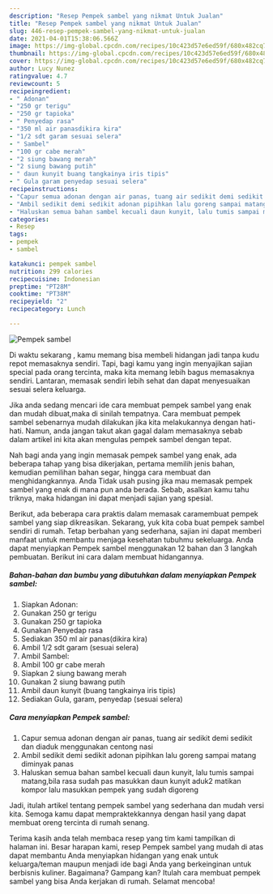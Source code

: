 ```yaml
---
description: "Resep Pempek sambel yang nikmat Untuk Jualan"
title: "Resep Pempek sambel yang nikmat Untuk Jualan"
slug: 446-resep-pempek-sambel-yang-nikmat-untuk-jualan
date: 2021-04-01T15:38:06.566Z
image: https://img-global.cpcdn.com/recipes/10c423d57e6ed59f/680x482cq70/pempek-sambel-foto-resep-utama.jpg
thumbnail: https://img-global.cpcdn.com/recipes/10c423d57e6ed59f/680x482cq70/pempek-sambel-foto-resep-utama.jpg
cover: https://img-global.cpcdn.com/recipes/10c423d57e6ed59f/680x482cq70/pempek-sambel-foto-resep-utama.jpg
author: Lucy Nunez
ratingvalue: 4.7
reviewcount: 5
recipeingredient:
- " Adonan"
- "250 gr terigu"
- "250 gr tapioka"
- " Penyedap rasa"
- "350 ml air panasdikira kira"
- "1/2 sdt garam sesuai selera"
- " Sambel"
- "100 gr cabe merah"
- "2 siung bawang merah"
- "2 siung bawang putih"
- " daun kunyit buang tangkainya iris tipis"
- " Gula garam penyedap sesuai selera"
recipeinstructions:
- "Capur semua adonan dengan air panas, tuang air sedikit demi sedikit dan diaduk menggunakan centong nasi"
- "Ambil sedikit demi sedikit adonan pipihkan lalu goreng sampai matang diminyak panas"
- "Haluskan semua bahan sambel kecuali daun kunyit, lalu tumis sampai matang,bila rasa sudah pas masukkan daun kunyit aduk2 matikan kompor lalu masukkan pempek yang sudah digoreng"
categories:
- Resep
tags:
- pempek
- sambel

katakunci: pempek sambel 
nutrition: 299 calories
recipecuisine: Indonesian
preptime: "PT28M"
cooktime: "PT38M"
recipeyield: "2"
recipecategory: Lunch

---
```



![Pempek sambel](https://img-global.cpcdn.com/recipes/10c423d57e6ed59f/680x482cq70/pempek-sambel-foto-resep-utama.jpg)

Di waktu  sekarang , kamu memang bisa membeli hidangan jadi tanpa kudu repot memasaknya sendiri. Tapi, bagi kamu yang ingin menyajikan sajian special pada orang tercinta, maka kita memang lebih bagus memasaknya sendiri. Lantaran, memasak sendiri lebih sehat dan dapat menyesuaikan sesuai selera keluarga.

Jika anda sedang mencari ide cara membuat pempek sambel yang enak dan mudah dibuat,maka di sinilah tempatnya. Cara membuat pempek sambel  sebenarnya mudah dilakukan jika kita melakukannya dengan hati-hati. Namun, anda jangan takut akan gagal dalam memasaknya 
sebab dalam artikel ini kita akan mengulas pempek sambel dengan tepat.  



Nah bagi anda yang ingin memasak pempek sambel yang enak, ada beberapa tahap yang bisa dikerjakan, pertama memilih jenis bahan, kemudian pemilihan bahan segar, hingga cara membuat dan menghidangkannya. Anda Tidak usah pusing jika mau memasak pempek sambel yang enak di mana pun anda berada. Sebab, asalkan kamu  tahu triknya, maka hidangan ini dapat menjadi sajian yang spesial.

Berikut, ada beberapa cara praktis  dalam memasak caramembuat pempek sambel yang siap dikreasikan. Sekarang, yuk kita coba buat pempek sambel sendiri di rumah. Tetap berbahan yang sederhana, sajian ini dapat memberi manfaat untuk membantu menjaga kesehatan tubuhmu sekeluarga. Anda dapat menyiapkan Pempek sambel menggunakan 12 bahan dan 3 langkah pembuatan. Berikut ini cara dalam membuat hidangannya.

<!--inarticleads1-->

##### Bahan-bahan dan bumbu yang dibutuhkan dalam menyiapkan Pempek sambel:

1. Siapkan  Adonan:
1. Gunakan 250 gr terigu
1. Gunakan 250 gr tapioka
1. Gunakan  Penyedap rasa
1. Sediakan 350 ml air panas(dikira kira)
1. Ambil 1/2 sdt garam (sesuai selera)
1. Ambil  Sambel:
1. Ambil 100 gr cabe merah
1. Siapkan 2 siung bawang merah
1. Gunakan 2 siung bawang putih
1. Ambil  daun kunyit (buang tangkainya iris tipis)
1. Sediakan  Gula, garam, penyedap (sesuai selera)




<!--inarticleads2-->

##### Cara menyiapkan Pempek sambel:

1. Capur semua adonan dengan air panas, tuang air sedikit demi sedikit dan diaduk menggunakan centong nasi
1. Ambil sedikit demi sedikit adonan pipihkan lalu goreng sampai matang diminyak panas
1. Haluskan semua bahan sambel kecuali daun kunyit, lalu tumis sampai matang,bila rasa sudah pas masukkan daun kunyit aduk2 matikan kompor lalu masukkan pempek yang sudah digoreng




Jadi, itulah artikel tentang  pempek sambel  yang sederhana dan mudah versi kita. Semoga kamu dapat mempraktekkannya dengan hasil yang dapat membuat oreng tercinta di rumah senang. 

Terima kasih anda telah membaca resep yang tim kami tampilkan di halaman ini. Besar harapan kami, resep  Pempek sambel yang mudah di atas dapat membantu Anda menyiapkan hidangan yang enak untuk keluarga/teman maupun menjadi ide bagi Anda yang berkeinginan untuk berbisnis kuliner. Bagaimana? Gampang kan? Itulah cara membuat pempek sambel yang bisa Anda kerjakan di rumah. Selamat mencoba!

